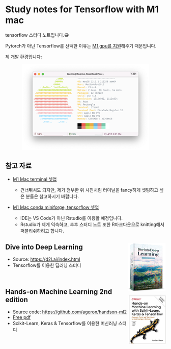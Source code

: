 # Study notes for Tensorflow with M1 mac

tensorflow 스터디 노트입니다.😀

Pytorch가 아닌 Tensorflow를 선택한 이유는 [M1 gpu를 지원](apple.developer)해주기 때문입니다. 

제 개발 환경입니다:

<p align = "center"><img src = "images/setting_dev.png" width = "400px"></p>

## 참고 자료

- [M1 Mac terminal 셋업](https://danaing.github.io/etc/2022/03/28/M1-mac-iTerm2-setting.html)
  - 건너뛰셔도 되지만, 제가 첨부한 위 사진처럼 터미널을 fancy하게 셋팅하고 싶은 분들은 참고하시기 바랍니다.

- [M1 Mac conda miniforge, tensorflow 셋업](https://danaing.github.io/etc/2022/03/31/M1-mac-install-tensorflow.html)
  - IDE는 VS Code가 아닌 Rstudio를 이용할 예정입니다.
  - Rstudio가 제게 익숙하고, 추후 스터디 노트 또한 R마크다운으로 knitting해서 퍼블리쉬하려고 합니다.

## Dive into Deep Learning <a href='https://d2l.ai/index.html'><img src='images/cover_dive_DL.png' align="right" height="150" /></a>

- Source: https://d2l.ai/index.html
- Tensorflow를 이용한 딥러닝 스터디

<br>

## Hands-on Machine Learning 2nd edition <a href='https://github.com/ageron/handson-ml2'><img src='images/cover_hands-on.jpeg' align="right" height="150" /></a>

- Source code: https://github.com/ageron/handson-ml2
- [Free pdf](https://github.com/ageron/handson-ml2)
- Scikit-Learn, Keras & Tensorflow를 이용한 머신러닝 스터디
